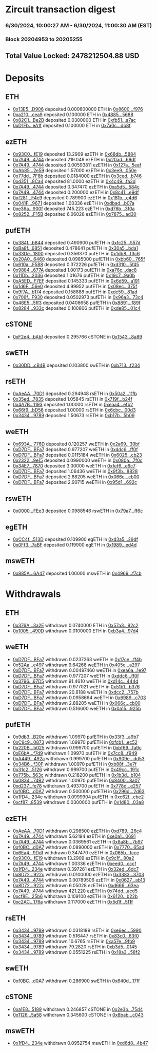 # Zircuit transaction digest
### 6/30/2024, 10:00:27 AM - 6/30/2024, 11:00:30 AM (EST)
### Block 20204953 to 20205255

## Total Value Locked: 2478212504.88 USD

# Deposits
## ETH
- [0x13E5...D906](https://etherscan.io/address/0x13E59cA6b10a7E2E94b46618077Bc2397b51D906) deposited 0.000600000 ETH in [0x8600...f976](https://etherscan.io/tx/0x13E59cA6b10a7E2E94b46618077Bc2397b51D906)
- [0xa210...cea9](https://etherscan.io/address/0xa21081E8d17a31C0493822F63fB142C52F7fcea9) deposited 0.100000 ETH in [0x4885...5688](https://etherscan.io/tx/0xa21081E8d17a31C0493822F63fB142C52F7fcea9)
- [0x82C1...Be2B](https://etherscan.io/address/0x82C1b9784b0fb7ff48891f8C8C9c126d2c53Be2B) deposited 0.0300000 ETH in [0xfb51...a7ac](https://etherscan.io/tx/0x82C1b9784b0fb7ff48891f8C8C9c126d2c53Be2B)
- [0xD1Fb...eA1f](https://etherscan.io/address/0xD1Fb919532108906eBc8e6F4e8AE074b5eF3eA1f) deposited 0.100000 ETH in [0x7a0c...db8f](https://etherscan.io/tx/0xD1Fb919532108906eBc8e6F4e8AE074b5eF3eA1f)
## ezETH
- [0x93C0...fE19](https://etherscan.io/address/0x93C078c1f6Cb8AE28f75C8050755b6d15674fE19) deposited 13.2909 ezETH in [0x68db...5884](https://etherscan.io/tx/0x93C078c1f6Cb8AE28f75C8050755b6d15674fE19)
- [0x7A49...4744](https://etherscan.io/address/0x7A493Be5c2ce014cD049Bf178a1ac0Db1B434744) deposited 219.049 ezETH in [0x20ad...69df](https://etherscan.io/tx/0x7A493Be5c2ce014cD049Bf178a1ac0Db1B434744)
- [0x7A49...4744](https://etherscan.io/address/0x7A493Be5c2ce014cD049Bf178a1ac0Db1B434744) deposited 0.00593811 ezETH in [0x127a...5eaf](https://etherscan.io/tx/0x7A493Be5c2ce014cD049Bf178a1ac0Db1B434744)
- [0xAb85...2e59](https://etherscan.io/address/0xAb856273e4F9fB385744Ef971998eB1d2De62e59) deposited 1.57000 ezETH in [0x3ee9...050e](https://etherscan.io/tx/0xAb856273e4F9fB385744Ef971998eB1d2De62e59)
- [0x77dd...7F8b](https://etherscan.io/address/0x77dd7989bafAc131916830dF844407B51fC47F8b) deposited 0.0184000 ezETH in [0x3ced...b746](https://etherscan.io/tx/0x77dd7989bafAc131916830dF844407B51fC47F8b)
- [0xd351...8Ca4](https://etherscan.io/address/0xd3519420007D6cEeF1948Df489262Bc963808Ca4) deposited 81.0000 ezETH in [0x4c49...fa3d](https://etherscan.io/tx/0xd3519420007D6cEeF1948Df489262Bc963808Ca4)
- [0x7A49...4744](https://etherscan.io/address/0x7A493Be5c2ce014cD049Bf178a1ac0Db1B434744) deposited 0.347470 ezETH in [0xa5d5...584c](https://etherscan.io/tx/0x7A493Be5c2ce014cD049Bf178a1ac0Db1B434744)
- [0x7A49...4744](https://etherscan.io/address/0x7A493Be5c2ce014cD049Bf178a1ac0Db1B434744) deposited 0.200000 ezETH in [0x8c41...e9df](https://etherscan.io/tx/0x7A493Be5c2ce014cD049Bf178a1ac0Db1B434744)
- [0xf281...F4c9](https://etherscan.io/address/0xf2814Df85806BFfbf85b764253332EBaE300F4c9) deposited 0.789900 ezETH in [0x181b...e4d6](https://etherscan.io/tx/0xf2814Df85806BFfbf85b764253332EBaE300F4c9)
- [0x041F...9671](https://etherscan.io/address/0x041F8F848a0CD2BdA3eB6a6C05beE8FaA14A9671) deposited 1.00336 ezETH in [0xdbad...b07a](https://etherscan.io/tx/0x041F8F848a0CD2BdA3eB6a6C05beE8FaA14A9671)
- [0xe36a...900f](https://etherscan.io/address/0xe36ac04F8b28e4428FE12FC81B9BE2A8a148900f) deposited 745.223 ezETH in [0xd76b...3f0a](https://etherscan.io/tx/0xe36ac04F8b28e4428FE12FC81B9BE2A8a148900f)
- [0x8252...F15B](https://etherscan.io/address/0x82523c9d56e02975D3F1fc010A45E30e94e7F15B) deposited 6.06028 ezETH in [0x7875...ad30](https://etherscan.io/tx/0x82523c9d56e02975D3F1fc010A45E30e94e7F15B)
## pufETH
- [0x384f...b844](https://etherscan.io/address/0x384fd608296dE05d72f8404A5382CCafcb41b844) deposited 0.490900 pufETH in [0xfc25...557d](https://etherscan.io/tx/0x384fd608296dE05d72f8404A5382CCafcb41b844)
- [0xBa8f...6851](https://etherscan.io/address/0xBa8f84304a1aD9C76762710D59BdaCc5E8866851) deposited 0.478641 pufETH in [0x30a5...bda1](https://etherscan.io/tx/0xBa8f84304a1aD9C76762710D59BdaCc5E8866851)
- [0x33De...1800](https://etherscan.io/address/0x33De48C3B9Dacab0db88f8a30C85af8966441800) deposited 0.356370 pufETH in [0x1db8...f3c6](https://etherscan.io/tx/0x33De48C3B9Dacab0db88f8a30C85af8966441800)
- [0x20A0...6460](https://etherscan.io/address/0x20A0b782908FD28109085c2630F25fFfE30A6460) deposited 0.0985000 pufETH in [0xbb60...765f](https://etherscan.io/tx/0x20A0b782908FD28109085c2630F25fFfE30A6460)
- [0x610a...F588](https://etherscan.io/address/0x610a28e594D3d8E0B848D7fE11661EDcD3F9F588) deposited 0.372226 pufETH in [0xd310...5f45](https://etherscan.io/tx/0x610a28e594D3d8E0B848D7fE11661EDcD3F9F588)
- [0x9884...677A](https://etherscan.io/address/0x9884E31530E7223CAD605Bc99a567A09dbe9677A) deposited 1.00173 pufETH in [0xa76c...dac8](https://etherscan.io/tx/0x9884E31530E7223CAD605Bc99a567A09dbe9677A)
- [0x11Db...2036](https://etherscan.io/address/0x11Db14d08d949B6639aEFeD09D427d0B43232036) deposited 1.01676 pufETH in [0x19c7...9a0b](https://etherscan.io/tx/0x11Db14d08d949B6639aEFeD09D427d0B43232036)
- [0xA5ED...F7EF](https://etherscan.io/address/0xA5ED4413A1b74097a8b3173D2c8C58716601F7EF) deposited 0.145333 pufETH in [0x6d59...a191](https://etherscan.io/tx/0xA5ED4413A1b74097a8b3173D2c8C58716601F7EF)
- [0x1d6F...56e0](https://etherscan.io/address/0x1d6FEe5f30c309a08C5fe05695Dc7DA70eb856e0) deposited 4.99952 pufETH in [0x08ec...375f](https://etherscan.io/tx/0x1d6FEe5f30c309a08C5fe05695Dc7DA70eb856e0)
- [0x9f7A...b174](https://etherscan.io/address/0x9f7AAb140A5B264ECEC57ED352278e987e8bb174) deposited 0.158888 pufETH in [0xdc59...81ad](https://etherscan.io/tx/0x9f7AAb140A5B264ECEC57ED352278e987e8bb174)
- [0x706f...F930](https://etherscan.io/address/0x706f9AC0C9d08d725B899cC8C2582620745CF930) deposited 0.0502973 pufETH in [0x96a3...73c4](https://etherscan.io/tx/0x706f9AC0C9d08d725B899cC8C2582620745CF930)
- [0x46E5...5ff3](https://etherscan.io/address/0x46E55f65910F901020A0684F76112feAD0335ff3) deposited 0.0406658 pufETH in [0x8891...f89f](https://etherscan.io/tx/0x46E55f65910F901020A0684F76112feAD0335ff3)
- [0x8284...933c](https://etherscan.io/address/0x82842b9a5cD0dd715BC665C6804cd664c556933c) deposited 0.100806 pufETH in [0xde85...01c4](https://etherscan.io/tx/0x82842b9a5cD0dd715BC665C6804cd664c556933c)
## cSTONE
- [0xF2e4...bAbf](https://etherscan.io/address/0xF2e4C723Fe7Ff7Eed50bFdA9fe5B8D0bB7d7bAbf) deposited 0.295766 cSTONE in [0x1543...8a89](https://etherscan.io/tx/0xF2e4C723Fe7Ff7Eed50bFdA9fe5B8D0bB7d7bAbf)
## swETH
- [0x30DD...cB4B](https://etherscan.io/address/0x30DD566B291aa041c741F7FbaD49061E9dECcB4B) deposited 0.103800 swETH in [0xb713...f234](https://etherscan.io/tx/0x30DD566B291aa041c741F7FbaD49061E9dECcB4B)
## rsETH
- [0xAeAA...70D1](https://etherscan.io/address/0xAeAA59F7FF11c931AcDdcd73f7C0BBf3120370D1) deposited 0.294948 rsETH in [0x50a2...11fb](https://etherscan.io/tx/0xAeAA59F7FF11c931AcDdcd73f7C0BBf3120370D1)
- [0x35ed...7835](https://etherscan.io/address/0x35edBfA848244361002604B1a9FD6DaAe1727835) deposited 1.05845 rsETH in [0x719f...b24f](https://etherscan.io/tx/0x35edBfA848244361002604B1a9FD6DaAe1727835)
- [0x4A7B...1193](https://etherscan.io/address/0x4A7B6032AACabAa953E0cE9C4753321a635a1193) deposited 1.00000 rsETH in [0xeaa4...efb2](https://etherscan.io/tx/0x4A7B6032AACabAa953E0cE9C4753321a635a1193)
- [0x66f9...bD56](https://etherscan.io/address/0x66f9A6775dBA0b65c888C14c9FE52f8C4B74bD56) deposited 1.00000 rsETH in [0x6cbc...00d3](https://etherscan.io/tx/0x66f9A6775dBA0b65c888C14c9FE52f8C4B74bD56)
- [0x3434...9789](https://etherscan.io/address/0x34349c5569e7B846c3558961552D2202760A9789) deposited 1.50673 rsETH in [0xb17b...5b09](https://etherscan.io/tx/0x34349c5569e7B846c3558961552D2202760A9789)
## weETH
- [0x693A...776D](https://etherscan.io/address/0x693AebF774199D6702C66Ad7B62D2dDd82f1776D) deposited 0.120257 weETH in [0x2a69...30bf](https://etherscan.io/tx/0x693AebF774199D6702C66Ad7B62D2dDd82f1776D)
- [0xD7DF...BFa7](https://etherscan.io/address/0xD7DF7E085214743530afF339aFC420c7c720BFa7) deposited 0.977207 weETH in [0xddc6...ff0f](https://etherscan.io/tx/0xD7DF7E085214743530afF339aFC420c7c720BFa7)
- [0xD7DF...BFa7](https://etherscan.io/address/0xD7DF7E085214743530afF339aFC420c7c720BFa7) deposited 0.0115184 weETH in [0x6025...cb23](https://etherscan.io/tx/0xD7DF7E085214743530afF339aFC420c7c720BFa7)
- [0x2322...9e15](https://etherscan.io/address/0x23221Ce33B173a53BC23a6b9ca6f3Da0B6789e15) deposited 0.0990000 weETH in [0x080a...7f0c](https://etherscan.io/tx/0x23221Ce33B173a53BC23a6b9ca6f3Da0B6789e15)
- [0x34E7...7870](https://etherscan.io/address/0x34E7B42eFA18ab64e9F479205B13DfD91aB87870) deposited 3.00000 weETH in [0xfef6...e6c7](https://etherscan.io/tx/0x34E7B42eFA18ab64e9F479205B13DfD91aB87870)
- [0xD7DF...BFa7](https://etherscan.io/address/0xD7DF7E085214743530afF339aFC420c7c720BFa7) deposited 1.06436 weETH in [0x9f3b...8828](https://etherscan.io/tx/0xD7DF7E085214743530afF339aFC420c7c720BFa7)
- [0xD7DF...BFa7](https://etherscan.io/address/0xD7DF7E085214743530afF339aFC420c7c720BFa7) deposited 2.88205 weETH in [0x066c...cb00](https://etherscan.io/tx/0xD7DF7E085214743530afF339aFC420c7c720BFa7)
- [0xD7DF...BFa7](https://etherscan.io/address/0xD7DF7E085214743530afF339aFC420c7c720BFa7) deposited 2.90715 weETH in [0x95d1...692c](https://etherscan.io/tx/0xD7DF7E085214743530afF339aFC420c7c720BFa7)
## rswETH
- [0x0000...FEe3](https://etherscan.io/address/0x000009fD633d4b4b2D6804d689046E2a8AdfFEe3) deposited 0.0988546 rswETH in [0x79a7...ff6c](https://etherscan.io/tx/0x000009fD633d4b4b2D6804d689046E2a8AdfFEe3)
## egETH
- [0xCC4f...513D](https://etherscan.io/address/0xCC4f39e49655a8A2a7C498F6054676B75D81513D) deposited 0.109900 egETH in [0xd3a5...29df](https://etherscan.io/tx/0xCC4f39e49655a8A2a7C498F6054676B75D81513D)
- [0x0Ff3...7aBF](https://etherscan.io/address/0x0Ff38ff68194827dCEa20772692EE762E01b7aBF) deposited 0.119900 egETH in [0x1989...ed4d](https://etherscan.io/tx/0x0Ff38ff68194827dCEa20772692EE762E01b7aBF)
## mswETH
- [0x885A...6A47](https://etherscan.io/address/0x885AFe6a2D6fc1375F104161ffaB794517C76A47) deposited 1.00000 mswETH in [0x4969...f7cb](https://etherscan.io/tx/0x885AFe6a2D6fc1375F104161ffaB794517C76A47)
# Withdrawals
## ETH
- [0x376A...3a2E](https://etherscan.io/address/0x376Ab29ECaEa3DDaE23334e56cdC84749c4F3a2E) withdrawn 0.0740000 ETH in [0x57a3...92c2](https://etherscan.io/tx/0x376Ab29ECaEa3DDaE23334e56cdC84749c4F3a2E)
- [0x1005...490D](https://etherscan.io/address/0x10051c4208462A786A0FB41d2B8757ee9d7d490D) withdrawn 0.0100000 ETH in [0xb3a4...97d4](https://etherscan.io/tx/0x10051c4208462A786A0FB41d2B8757ee9d7d490D)
## weETH
- [0xD7DF...BFa7](https://etherscan.io/address/0xD7DF7E085214743530afF339aFC420c7c720BFa7) withdrawn 0.0237263 weETH in [0x17ce...ff4b](https://etherscan.io/tx/0xD7DF7E085214743530afF339aFC420c7c720BFa7)
- [0x52Aa...e497](https://etherscan.io/address/0x52Aa899454998Be5b000Ad077a46Bbe360F4e497) withdrawn 9.64266 weETH in [0x405c...a297](https://etherscan.io/tx/0x52Aa899454998Be5b000Ad077a46Bbe360F4e497)
- [0xD7DF...BFa7](https://etherscan.io/address/0xD7DF7E085214743530afF339aFC420c7c720BFa7) withdrawn 0.00497460 weETH in [0xea6a...1e97](https://etherscan.io/tx/0xD7DF7E085214743530afF339aFC420c7c720BFa7)
- [0xD7DF...BFa7](https://etherscan.io/address/0xD7DF7E085214743530afF339aFC420c7c720BFa7) withdrawn 0.977207 weETH in [0xddc6...ff0f](https://etherscan.io/tx/0xD7DF7E085214743530afF339aFC420c7c720BFa7)
- [0x3796...67D5](https://etherscan.io/address/0x3796c90eE16A292484a62E6801f379730CE367D5) withdrawn 91.4610 weETH in [0xd14c...444d](https://etherscan.io/tx/0x3796c90eE16A292484a62E6801f379730CE367D5)
- [0xD7DF...BFa7](https://etherscan.io/address/0xD7DF7E085214743530afF339aFC420c7c720BFa7) withdrawn 0.977021 weETH in [0x51b1...b376](https://etherscan.io/tx/0xD7DF7E085214743530afF339aFC420c7c720BFa7)
- [0xD7DF...BFa7](https://etherscan.io/address/0xD7DF7E085214743530afF339aFC420c7c720BFa7) withdrawn 20.6188 weETH in [0xdcc2...757b](https://etherscan.io/tx/0xD7DF7E085214743530afF339aFC420c7c720BFa7)
- [0xD7DF...BFa7](https://etherscan.io/address/0xD7DF7E085214743530afF339aFC420c7c720BFa7) withdrawn 0.0958664 weETH in [0x6989...c703](https://etherscan.io/tx/0xD7DF7E085214743530afF339aFC420c7c720BFa7)
- [0xD7DF...BFa7](https://etherscan.io/address/0xD7DF7E085214743530afF339aFC420c7c720BFa7) withdrawn 2.88205 weETH in [0x066c...cb00](https://etherscan.io/tx/0xD7DF7E085214743530afF339aFC420c7c720BFa7)
- [0xD7DF...BFa7](https://etherscan.io/address/0xD7DF7E085214743530afF339aFC420c7c720BFa7) withdrawn 0.516600 weETH in [0x0a15...925b](https://etherscan.io/tx/0xD7DF7E085214743530afF339aFC420c7c720BFa7)
## pufETH
- [0x9db3...B20e](https://etherscan.io/address/0x9db3523593cb8E22Dbe5A51F787920a7BD0fB20e) withdrawn 1.09970 pufETH in [0x33f3...a9b7](https://etherscan.io/tx/0x9db3523593cb8E22Dbe5A51F787920a7BD0fB20e)
- [0xC9c9...0873](https://etherscan.io/address/0xC9c907939bdBD0351B79B167B1DA2b3138310873) withdrawn 1.09970 pufETH in [0xfcb1...ec52](https://etherscan.io/tx/0xC9c907939bdBD0351B79B167B1DA2b3138310873)
- [0x220B...b025](https://etherscan.io/address/0x220Bb265601A26C0bF6b5F5968C19C7B0E66b025) withdrawn 0.999700 pufETH in [0xbf69...fa9c](https://etherscan.io/tx/0x220Bb265601A26C0bF6b5F5968C19C7B0E66b025)
- [0xE6bA...f7d9](https://etherscan.io/address/0xE6bA3AD4ecB76562c5c9161c42EdF59d6037f7d9) withdrawn 1.09970 pufETH in [0x7cc8...f949](https://etherscan.io/tx/0xE6bA3AD4ecB76562c5c9161c42EdF59d6037f7d9)
- [0xA449...492a](https://etherscan.io/address/0xA4495fDDBd88193A84a25339bD896548209E492a) withdrawn 0.999700 pufETH in [0x909e...dd53](https://etherscan.io/tx/0xA4495fDDBd88193A84a25339bD896548209E492a)
- [0x34B6...f30F](https://etherscan.io/address/0x34B6Dd6Cd60e979d5065CFE46677A83266Aff30F) withdrawn 1.00970 pufETH in [0xb88f...3e7f](https://etherscan.io/tx/0x34B6Dd6Cd60e979d5065CFE46677A83266Aff30F)
- [0x31c2...5126](https://etherscan.io/address/0x31c2bc2B5B91dCea5C6ee884D068Ba3eC09b5126) withdrawn 0.999700 pufETH in [0x49cc...191c](https://etherscan.io/tx/0x31c2bc2B5B91dCea5C6ee884D068Ba3eC09b5126)
- [0x775b...563c](https://etherscan.io/address/0x775b8Bf85E499AF2286FF486D25ea2D74f5C563c) withdrawn 0.218200 pufETH in [0x1b3d...b104](https://etherscan.io/tx/0x775b8Bf85E499AF2286FF486D25ea2D74f5C563c)
- [0x0834...74B2](https://etherscan.io/address/0x0834e7a07eb9808c420c196bEe3147Aa90B274B2) withdrawn 1.00970 pufETH in [0x8400...8a07](https://etherscan.io/tx/0x0834e7a07eb9808c420c196bEe3147Aa90B274B2)
- [0xd237...fe78](https://etherscan.io/address/0xd23799D5e8d013D8e1218769FDDc8F5cBF95fe78) withdrawn 0.493700 pufETH in [0x778d...e257](https://etherscan.io/tx/0xd23799D5e8d013D8e1218769FDDc8F5cBF95fe78)
- [0xf0BC...d0A7](https://etherscan.io/address/0xf0BC7bd443fc984f0e63F07b912C3884e6ccd0A7) withdrawn 0.500000 pufETH in [0x296d...2d63](https://etherscan.io/tx/0xf0BC7bd443fc984f0e63F07b912C3884e6ccd0A7)
- [0x1fD4...234e](https://etherscan.io/address/0x1fD46d05E1935EcAa50bE062A43e61beB271234e) withdrawn 0.0999904 pufETH in [0xc62f...cbe2](https://etherscan.io/tx/0x1fD46d05E1935EcAa50bE062A43e61beB271234e)
- [0xcf87...8539](https://etherscan.io/address/0xcf87e446d25f1B3a0a6f0c24E4b788b15fFA8539) withdrawn 0.0300000 pufETH in [0x1d80...03a8](https://etherscan.io/tx/0xcf87e446d25f1B3a0a6f0c24E4b788b15fFA8539)
## ezETH
- [0xAeAA...70D1](https://etherscan.io/address/0xAeAA59F7FF11c931AcDdcd73f7C0BBf3120370D1) withdrawn 0.298500 ezETH in [0xd789...26c4](https://etherscan.io/tx/0xAeAA59F7FF11c931AcDdcd73f7C0BBf3120370D1)
- [0x7A49...4744](https://etherscan.io/address/0x7A493Be5c2ce014cD049Bf178a1ac0Db1B434744) withdrawn 5.62194 ezETH in [0xe0a1...0691](https://etherscan.io/tx/0x7A493Be5c2ce014cD049Bf178a1ac0Db1B434744)
- [0x7A49...4744](https://etherscan.io/address/0x7A493Be5c2ce014cD049Bf178a1ac0Db1B434744) withdrawn 0.0369561 ezETH in [0x8a8b...7b97](https://etherscan.io/tx/0x7A493Be5c2ce014cD049Bf178a1ac0Db1B434744)
- [0xf0BC...d0A7](https://etherscan.io/address/0xf0BC7bd443fc984f0e63F07b912C3884e6ccd0A7) withdrawn 0.0890000 ezETH in [0x7770...65ad](https://etherscan.io/tx/0xf0BC7bd443fc984f0e63F07b912C3884e6ccd0A7)
- [0x6Ea4...9Ddf](https://etherscan.io/address/0x6Ea4c464e85b21A2Dfa855c5bf024D3067369Ddf) withdrawn 0.347470 ezETH in [0x065b...fcce](https://etherscan.io/tx/0x6Ea4c464e85b21A2Dfa855c5bf024D3067369Ddf)
- [0x93C0...fE19](https://etherscan.io/address/0x93C078c1f6Cb8AE28f75C8050755b6d15674fE19) withdrawn 13.2909 ezETH in [0x9c1f...80a2](https://etherscan.io/tx/0x93C078c1f6Cb8AE28f75C8050755b6d15674fE19)
- [0x7A49...4744](https://etherscan.io/address/0x7A493Be5c2ce014cD049Bf178a1ac0Db1B434744) withdrawn 1.00336 ezETH in [0xeed0...cccf](https://etherscan.io/tx/0x7A493Be5c2ce014cD049Bf178a1ac0Db1B434744)
- [0x1fD4...234e](https://etherscan.io/address/0x1fD46d05E1935EcAa50bE062A43e61beB271234e) withdrawn 0.397261 ezETH in [0x32ed...6dc7](https://etherscan.io/tx/0x1fD46d05E1935EcAa50bE062A43e61beB271234e)
- [0x8D72...922c](https://etherscan.io/address/0x8D722E43dBC796a45E73D9C072F6CED67874922c) withdrawn 0.0100000 ezETH in [0x3383...3703](https://etherscan.io/tx/0x8D722E43dBC796a45E73D9C072F6CED67874922c)
- [0x7A49...4744](https://etherscan.io/address/0x7A493Be5c2ce014cD049Bf178a1ac0Db1B434744) withdrawn 0.00789506 ezETH in [0x0627...ab13](https://etherscan.io/tx/0x7A493Be5c2ce014cD049Bf178a1ac0Db1B434744)
- [0x8D72...922c](https://etherscan.io/address/0x8D722E43dBC796a45E73D9C072F6CED67874922c) withdrawn 6.05028 ezETH in [0xd666...63ea](https://etherscan.io/tx/0x8D722E43dBC796a45E73D9C072F6CED67874922c)
- [0x7A49...4744](https://etherscan.io/address/0x7A493Be5c2ce014cD049Bf178a1ac0Db1B434744) withdrawn 421.220 ezETH in [0x74dd...acd5](https://etherscan.io/tx/0x7A493Be5c2ce014cD049Bf178a1ac0Db1B434744)
- [0xcf8E...25b6](https://etherscan.io/address/0xcf8Eb16dA771566c53cEAB68DE7f83Ac296E25b6) withdrawn 0.109100 ezETH in [0x6120...b22b](https://etherscan.io/tx/0xcf8Eb16dA771566c53cEAB68DE7f83Ac296E25b6)
- [0xc2AC...176a](https://etherscan.io/address/0xc2ACfE79A50A417758dfaE88093eA51E96D7176a) withdrawn 0.117000 ezETH in [0x5d1f...5f1f](https://etherscan.io/tx/0xc2ACfE79A50A417758dfaE88093eA51E96D7176a)
## rsETH
- [0x3434...9789](https://etherscan.io/address/0x34349c5569e7B846c3558961552D2202760A9789) withdrawn 0.0318189 rsETH in [0xe6ec...5990](https://etherscan.io/tx/0x34349c5569e7B846c3558961552D2202760A9789)
- [0x3434...9789](https://etherscan.io/address/0x34349c5569e7B846c3558961552D2202760A9789) withdrawn 0.516447 rsETH in [0x83c0...63f0](https://etherscan.io/tx/0x34349c5569e7B846c3558961552D2202760A9789)
- [0x3434...9789](https://etherscan.io/address/0x34349c5569e7B846c3558961552D2202760A9789) withdrawn 10.6765 rsETH in [0xa57e...9fb9](https://etherscan.io/tx/0x34349c5569e7B846c3558961552D2202760A9789)
- [0x3434...9789](https://etherscan.io/address/0x34349c5569e7B846c3558961552D2202760A9789) withdrawn 79.2820 rsETH in [0xb3d5...0145](https://etherscan.io/tx/0x34349c5569e7B846c3558961552D2202760A9789)
- [0x3434...9789](https://etherscan.io/address/0x34349c5569e7B846c3558961552D2202760A9789) withdrawn 0.0551225 rsETH in [0x18a3...58f2](https://etherscan.io/tx/0x34349c5569e7B846c3558961552D2202760A9789)
## swETH
- [0xf0BC...d0A7](https://etherscan.io/address/0xf0BC7bd443fc984f0e63F07b912C3884e6ccd0A7) withdrawn 0.286900 swETH in [0x640d...17ff](https://etherscan.io/tx/0xf0BC7bd443fc984f0e63F07b912C3884e6ccd0A7)
## cSTONE
- [0xa1E8...5189](https://etherscan.io/address/0xa1E84210239baD5571171a8fe304A90E7Ffe5189) withdrawn 0.246857 cSTONE in [0x2e3b...75d4](https://etherscan.io/tx/0xa1E84210239baD5571171a8fe304A90E7Ffe5189)
- [0x1126...5a58](https://etherscan.io/address/0x112630bA98300A8FB0aF4EdDB42449c03fC65a58) withdrawn 0.345600 cSTONE in [0x8bab...c043](https://etherscan.io/tx/0x112630bA98300A8FB0aF4EdDB42449c03fC65a58)
## mswETH
- [0x1fD4...234e](https://etherscan.io/address/0x1fD46d05E1935EcAa50bE062A43e61beB271234e) withdrawn 0.0952754 mswETH in [0xd6d8...4b47](https://etherscan.io/tx/0x1fD46d05E1935EcAa50bE062A43e61beB271234e)

